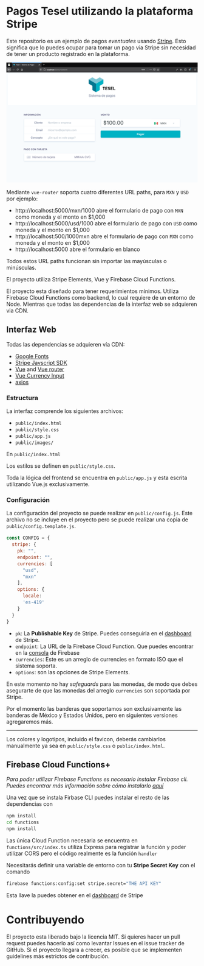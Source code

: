 Pagos Tesel utilizando la plataforma Stripe
===========================================

Este repositorio es un ejemplo de pagos _eventuales_ usando [Stripe](https://stripe.com/). Esto significa que lo puedes ocupar para tomar un pago via Stripe sin necesidad de tener un producto registrado en la plataforma.

![Screenshot del sistema de pagos](screenshot.png)

Mediante `vue-router` soporta cuatro diferentes URL paths, para `MXN` y `USD` por ejemplo:

- http://localhost:5000/mxn/1000 abre el formulario de pago con `MXN` como moneda y el monto en $1,000
- http://localhost:5000/usd/1000 abre el formulario de pago con `USD` como moneda y el monto en $1,000
- http://localhost:500/1000mxn abre el formulario de pago con `MXN` como moneda y el monto en $1,000
- http://localhost:5000 abre el formulario en blanco

Todos estos URL paths funcionan sin importar las mayúsculas o minúsculas.

El proyecto utiliza Stripe Elements, Vue y Firebase Cloud Functions.


El proyecto esta diseñado para tener requerimientos mínimos. Utiliza Firebase Cloud Functions como backend, lo cual requiere de un entorno de Node. Mientras que todas las dependencias de la interfaz web se adquieren via CDN.

## Interfaz Web

Todas las dependencias se adquieren vía CDN:

- [Google Fonts](https://fonts.google.com/)
- [Stripe Javscript SDK](https://github.com/stripe/stripe-js)
- [Vue](https://vuejs.org/) and [Vue router](https://router.vuejs.org/)
- [Vue Currency Input](https://github.com/dm4t2/vue-currency-input)
- [axios](https://github.com/axios/axios)

### Estructura

La interfaz comprende los siguientes archivos:

- `public/index.html`
- `public/style.css`
- `public/app.js`
- `public/images/`

En `public/index.html`

Los estilos se definen en `public/style.css`.

Toda la lógica del frontend se encuentra en `public/app.js` y esta escrita utilizando Vue.js exclusivamente.

### Configuración

La configuración del proyecto se puede realizar en `public/config.js`. Este archivo no se incluye en el proyecto pero se puede realizar una copia de `public/config.template.js`.

```javascript
const CONFIG = {
  stripe: {
    pk: "",
    endpoint: "",
    currencies: [
      "usd",
      "mxn"
    ],
    options: {
      locale:
      'es-419'
    }
  }
}
```

- `pk`: La **Publishable Key** de Stripe. Puedes conseguirla en el [dashboard](https://dashboard.stripe.com/apikeys) de Stripe.
- `endpoint`: La URL de la Firebase Cloud Function. Que puedes encontrar en la [consola](https://console.firebase.google.com/) de Firebase
- `currencies`: Este es un arreglo de currencies en formato ISO que el sistema soporta.
- `options`: son las opciones de Stripe Elements.

En este momento no hay _safeguards_ para las monedas, de modo que debes asegurarte de que las monedas del arreglo `currencies` son soportada por Stripe.

Por el momento las banderas que soportamos son exclusivamente las banderas de México y Estados Unidos, pero en siguientes versiones agregaremos más.

---

Los colores y logotipos, incluido el favicon, deberás cambiarlos manualmente ya sea en `public/style.css` o `public/index.html`.

## Firebase Cloud Functions+

_Para poder utilizar Firebase Functions es necesario instalar Firebase cli. Puedes encontrar más información sobre cómo instalarlo [aquí](https://firebase.google.com/docs/cli)_

Una vez que se instala Firbase CLI puedes instalar el resto de las dependencias con

```bash
npm install
cd functions
npm install
```

Las única Cloud Function necesaria se encuentra en `functions/src/index.ts` utiliza Express para registrar la función y poder utilizar CORS pero el código realmente es la función `handler`

Necesitarás definir una variable de entorno con tu **Stripe Secret Key** con el comando

```bash
firebase functions:config:set stripe.secret="THE API KEY"
```

Esta llave la puedes obtener en el [dashboard](https://dashboard.stripe.com/apikeys) de Stripe


# Contribuyendo

El proyecto esta liberado bajo la licencia MIT. Si quieres hacer un pull request puedes hacerlo así como levantar Issues en el issue tracker de GitHub. Si el proyecto llegara a crecer, es posible que se implementen guidelines más estrictos de contribución.

